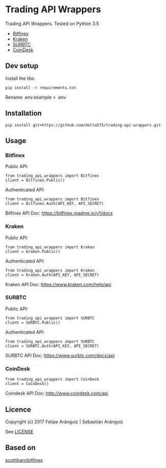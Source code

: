 # Trading API Wrappers

Trading API Wrappers.
Tested on Python 3.5

- [Bitfinex](https://www.bitfinex.com)
- [Kraken](http://www.kraken.com)
- [SURBTC](https://www.surbtc.com)
- [CoinDesk](http://www.coindesk.com)

## Dev setup

Install the libs

    pip install -r requirements.txt

Rename .env.example > .env

## Installation

    pip install git+https://github.com/delta575/trading-api-wrappers.git

## Usage

### Bitfinex

Public API:

    from trading_api_wrappers import Bitfinex
    client = Bitfinex.Public()

Authenticated API:

    from trading_api_wrappers import Bitfinex
    client = Bitfinex.Auth(API_KEY, API_SECRET)

Bitfinex API Doc:
https://bitfinex.readme.io/v1/docs

### Kraken

Public API:

    from trading_api_wrappers import Kraken
    client = Kraken.Public()

Authenticated API:

    from trading_api_wrappers import Kraken
    client = Kraken.Auth(API_KEY, API_SECRET)

Kraken API Doc:
https://www.kraken.com/help/api

### SURBTC

Public API:

    from trading_api_wrappers import SURBTC
    client = SURBTC.Public()

Authenticated API:

    from trading_api_wrappers import SURBTC
    client = SURBTC.Auth(API_KEY, API_SECRET)

SURBTC API Doc:
https://www.surbtc.com/docs/api

### CoinDesk

    from trading_api_wrappers import CoinDesk
    client = CoinDesk()    

Coindesk API Doc:
http://www.coindesk.com/api

## Licence

Copyright (c) 2017 Felipe Aránguiz | Sebastián Aránguiz

See [LICENSE](LICENSE)

## Based on

[scottjbarr/bitfinex](https://github.com/scottjbarr/bitfinex)
